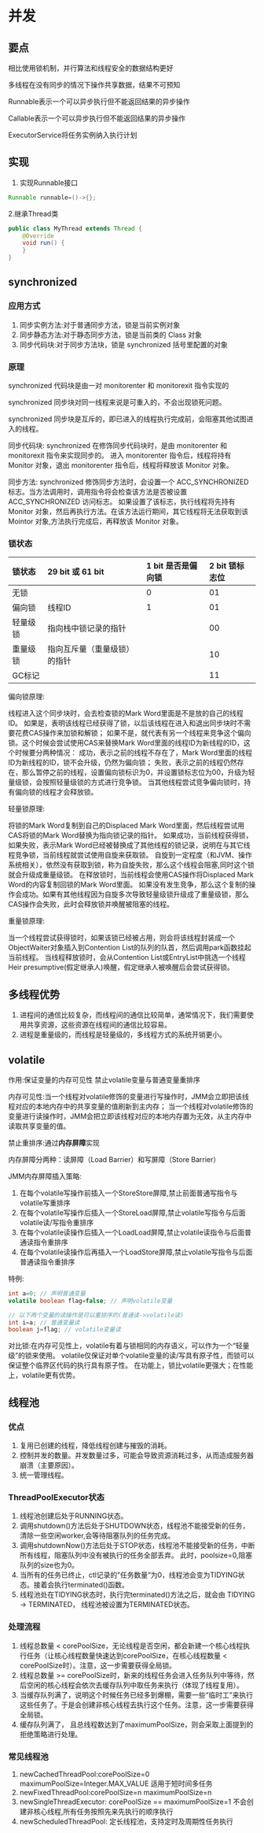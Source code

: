 # 并发

## 要点

相比使用锁机制，并行算法和线程安全的数据结构更好

多线程在没有同步的情况下操作共享数据，结果不可预知

Runnable表示一个可以异步执行但不能返回结果的异步操作

Callable表示一个可以异步执行但不能返回结果的异步操作

ExecutorService将任务实例纳入执行计划

## 实现

1. 实现Runnable接口

```java
Runnable runnable=()->{};
```

2.继承Thread类

```java
public class MyThread extends Thread {
    @Override
    void run() {
    }
}
```

## synchronized

### 应用方式

1. 同步实例方法:对于普通同步方法，锁是当前实例对象
2. 同步静态方法:对于静态同步方法，锁是当前类的 Class 对象
3. 同步代码块:对于同步方法块，锁是 synchronized 括号里配置的对象

### 原理

synchronized 代码块是由一对 monitorenter 和 monitorexit 指令实现的

synchronized 同步块对同一线程来说是可重入的，不会出现锁死问题。

synchronized 同步块是互斥的，即已进入的线程执行完成前，会阻塞其他试图进入的线程。

同步代码块:
synchronized 在修饰同步代码块时，是由 monitorenter 和 monitorexit 指令来实现同步的。 进入 monitorenter 指令后，线程将持有 Monitor 对象，退出 monitorenter
指令后，线程将释放该 Monitor 对象。

同步方法:
synchronized 修饰同步方法时，会设置一个 ACC_SYNCHRONIZED 标志。当方法调用时，调用指令将会检查该方法是否被设置 ACC_SYNCHRONIZED 访问标志。 如果设置了该标志，执行线程将先持有 Monitor
对象，然后再执行方法。在该方法运行期间，其它线程将无法获取到该 Mointor 对象,方法执行完成后，再释放该 Monitor 对象。

### 锁状态

| 锁状态  |29 bit 或 61 bit    |1 bit 是否是偏向锁  |2 bit 锁标志位|
|:-----  | :----            | :----            | :----      |
| 无锁     |	                | 0                |01            |
| 偏向锁     |线程ID             | 1               |01          |
| 轻量级锁 |指向栈中锁记录的指针    |                  |00          |
| 重量级锁 |指向互斥量（重量级锁）的指针|		       |10          |
| GC标记     |	                |    	           |11          |

偏向锁原理:

线程进入这个同步块时，会去检查锁的Mark Word里面是不是放的自己的线程ID。 如果是，表明该线程已经获得了锁，以后该线程在进入和退出同步块时不需要花费CAS操作来加锁和解锁；
如果不是，就代表有另一个线程来竞争这个偏向锁。这个时候会尝试使用CAS来替换Mark Word里面的线程ID为新线程的ID，这个时候要分两种情况： 成功，表示之前的线程不存在了，Mark
Word里面的线程ID为新线程的ID，锁不会升级，仍然为偏向锁； 失败，表示之前的线程仍然存在，那么暂停之前的线程，设置偏向锁标识为0，并设置锁标志位为00，升级为轻量级锁，会按照轻量级锁的方式进行竞争锁。
当其他线程尝试竞争偏向锁时，持有偏向锁的线程才会释放锁。

轻量锁原理:

将锁的Mark Word复制到自己的Displaced Mark Word里面，然后线程尝试用CAS将锁的Mark Word替换为指向锁记录的指针。 如果成功，当前线程获得锁，如果失败，表示Mark
Word已经被替换成了其他线程的锁记录，说明在与其它线程竞争锁，当前线程就尝试使用自旋来获取锁。 自旋到一定程度（和JVM、操作系统相关），依然没有获取到锁，称为自旋失败，那么这个线程会阻塞,同时这个锁就会升级成重量级锁。
在释放锁时，当前线程会使用CAS操作将Displaced Mark Word的内容复制回锁的Mark Word里面。
如果没有发生竞争，那么这个复制的操作会成功。如果有其他线程因为自旋多次导致轻量级锁升级成了重量级锁，那么CAS操作会失败，此时会释放锁并唤醒被阻塞的线程。

重量锁原理:

当一个线程尝试获得锁时，如果该锁已经被占用，则会将该线程封装成一个ObjectWaiter对象插入到Contention List的队列的队首，然后调用park函数挂起当前线程。 当线程释放锁时，会从Contention
List或EntryList中挑选一个线程Heir presumptive(假定继承人)唤醒，假定继承人被唤醒后会尝试获得锁。

## 多线程优势

1. 进程间的通信比较复杂，而线程间的通信比较简单，通常情况下，我们需要使用共享资源，这些资源在线程间的通信比较容易。
2. 进程是重量级的，而线程是轻量级的，多线程方式的系统开销更小。

## volatile

作用:保证变量的内存可见性 禁止volatile变量与普通变量重排序

内存可见性:当一个线程对volatile修饰的变量进行写操作时，JMM会立即把该线程对应的本地内存中的共享变量的值刷新到主内存；
当一个线程对volatile修饰的变量进行读操作时，JMM会把立即该线程对应的本地内存置为无效，从主内存中读取共享变量的值。

禁止重排序:通过**内存屏障**实现

内存屏障分两种：读屏障（Load Barrier）和写屏障（Store Barrier）

JMM内存屏障插入策略:

1. 在每个volatile写操作前插入一个StoreStore屏障,禁止前面普通写指令与volatile写重排序
2. 在每个volatile写操作后插入一个StoreLoad屏障,禁止volatile写指令与后面volatile读/写指令重排序
3. 在每个volatile读操作后插入一个LoadLoad屏障,禁止volatile读指令与后面普通读指令重排序
4. 在每个volatile读操作后再插入一个LoadStore屏障,禁止volatile写指令与后面普通读指令重排序

特例:

```java
int a=0; // 声明普通变量
volatile boolean flag=false; // 声明volatile变量

// 以下两个变量的读操作是可以重排序的(普通读->volatile读)
int i=a; // 普通变量读
boolean j=flag; // volatile变量读
```

对比锁:在内存可见性上，volatile有着与锁相同的内存语义，可以作为一个“轻量级”的锁来使用。 volatile仅保证对单个volatile变量的读/写具有原子性，而锁可以保证整个临界区代码的执行具有原子性。
在功能上，锁比volatile更强大；在性能上，volatile更有优势。

## 线程池

### 优点

1. 复用已创建的线程，降低线程创建与摧毁的消耗。
2. 控制并发的数量。并发数量过多，可能会导致资源消耗过多，从而造成服务器崩溃（主要原因）。
3. 统一管理线程。

### ThreadPoolExecutor状态

1. 线程池创建后处于RUNNING状态。
2. 调用shutdown()方法后处于SHUTDOWN状态，线程池不能接受新的任务，清除一些空闲worker,会等待阻塞队列的任务完成。
3. 调用shutdownNow()方法后处于STOP状态，线程池不能接受新的任务，中断所有线程，阻塞队列中没有被执行的任务全部丢弃。 此时，poolsize=0,阻塞队列的size也为0。
4. 当所有的任务已终止，ctl记录的”任务数量”为0，线程池会变为TIDYING状态。接着会执行terminated()函数。
5. 线程池处在TIDYING状态时，执行完terminated()方法之后，就会由 TIDYING -> TERMINATED， 线程池被设置为TERMINATED状态。

### 处理流程
1. 线程总数量 < corePoolSize，无论线程是否空闲，都会新建一个核心线程执行任务（让核心线程数量快速达到corePoolSize，在核心线程数量 < corePoolSize时）。注意，这一步需要获得全局锁。
2. 线程总数量 >= corePoolSize时，新来的线程任务会进入任务队列中等待，然后空闲的核心线程会依次去缓存队列中取任务来执行（体现了线程复用）。
3. 当缓存队列满了，说明这个时候任务已经多到爆棚，需要一些“临时工”来执行这些任务了。于是会创建非核心线程去执行这个任务。注意，这一步需要获得全局锁。
4. 缓存队列满了， 且总线程数达到了maximumPoolSize，则会采取上面提到的拒绝策略进行处理。

### 常见线程池

1. newCachedThreadPool:corePoolSize=0 maximumPoolSize=Integer.MAX_VALUE 适用于短时间多任务
2. newFixedThreadPool:corePoolSize=n maximumPoolSize=n 
3. newSingleThreadExecutor:  corePoolSize == maximumPoolSize=1 不会创建非核心线程,所有任务按照先来先执行的顺序执行
4. newScheduledThreadPool: 定长线程池，支持定时及周期性任务执行
